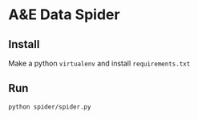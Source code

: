 # A&E Data Spider

## Install

Make a python `virtualenv` and install `requirements.txt`

## Run

```
python spider/spider.py
```
